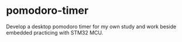 # pomodoro-timer
Develop a desktop pomodoro timer for my own study and work beside embedded practicing with STM32 MCU.
